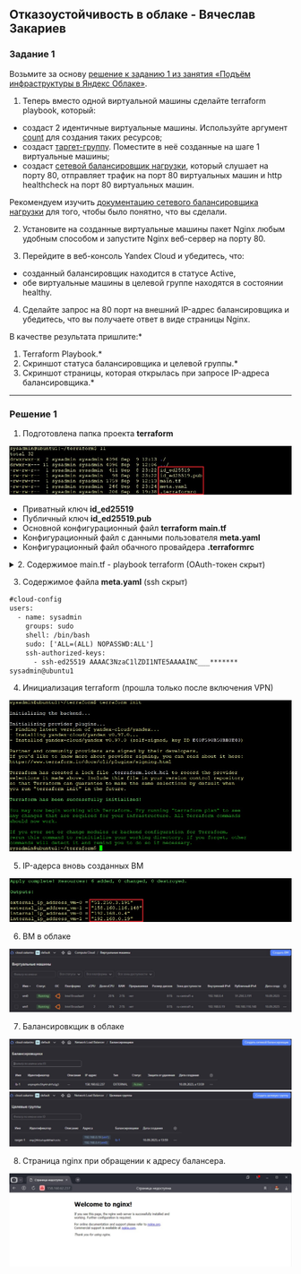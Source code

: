 ## Отказоустойчивость в облаке - Вячеслав Закариев

### Задание 1 

Возьмите за основу [решение к заданию 1 из занятия «Подъём инфраструктуры в Яндекс Облаке»](https://github.com/netology-code/sdvps-homeworks/blob/main/7-03.md#задание-1).

1. Теперь вместо одной виртуальной машины сделайте terraform playbook, который:

- создаст 2 идентичные виртуальные машины. Используйте аргумент [count](https://www.terraform.io/docs/language/meta-arguments/count.html) для создания таких ресурсов;
- создаст [таргет-группу](https://registry.terraform.io/providers/yandex-cloud/yandex/latest/docs/resources/lb_target_group). Поместите в неё созданные на шаге 1 виртуальные машины;
- создаст [сетевой балансировщик нагрузки](https://registry.terraform.io/providers/yandex-cloud/yandex/latest/docs/resources/lb_network_load_balancer), который слушает на порту 80, отправляет трафик на порт 80 виртуальных машин и http healthcheck на порт 80 виртуальных машин.

Рекомендуем изучить [документацию сетевого балансировщика нагрузки](https://cloud.yandex.ru/docs/network-load-balancer/quickstart) для того, чтобы было понятно, что вы сделали.

2. Установите на созданные виртуальные машины пакет Nginx любым удобным способом и запустите Nginx веб-сервер на порту 80.

3. Перейдите в веб-консоль Yandex Cloud и убедитесь, что: 
- созданный балансировщик находится в статусе Active,
- обе виртуальные машины в целевой группе находятся в состоянии healthy.

4. Сделайте запрос на 80 порт на внешний IP-адрес балансировщика и убедитесь, что вы получаете ответ в виде страницы Nginx.

В качестве результата пришлите:*
1. Terraform Playbook.*
2. Скриншот статуса балансировщика и целевой группы.*
3. Скриншот страницы, которая открылась при запросе IP-адреса балансировщика.*

---

### Решение 1

1. Подготовлена папка проекта **terraform**

![folders](https://github.com/SlavaZakariev/netology/blob/06cf5db1fbf5a829c1ee33dc205c32f617d5c709/fault-tolerance/10.4_fault-tolerance-in-the-cloud/recources/fault_1.1.jpg)

- Приватный ключ **id_ed25519**
- Публичный ключ **id_ed25519.pub**
- Основной конфигурационный файл **terraform main.tf**
- Конфигурационный файл c данными пользователя **meta.yaml**
- Конфигурационный файл обачного провайдера **.terraformrc**

<details>
   <summary> 2. Содержимое main.tf - playbook terraform (OAuth-токен скрыт) </summary>

```
terraform {
  required_providers {
    yandex = {
      source = "yandex-cloud/yandex"
    }
  }
  required_version = ">= 0.13"
}

provider "yandex" {
  token     = "y0_AgAAAAAP4jC-AATuwQAAAA___*******"
  cloud_id  = "b1gq162ol42ujjc2mokg"
  folder_id = "b1grcv463u9gm5ihdsn4"
  zone      = "ru-central1-a"
}

resource "yandex_compute_instance" "vm" {

  count  = 2
  name   = "vm${count.index}"

  resources {
    core_fraction = 20
    cores  = 2
    memory = 2
  }

  boot_disk {
    initialize_params {
      image_id = "fd8g5aftj139tv8u2mo1"
    }
  }

  network_interface {
    subnet_id = yandex_vpc_subnet.subnet-1.id
    nat       = true
  }

  metadata = {
    user-data = "${file("./meta.yaml")}"
  }
}
resource "yandex_vpc_network" "network-1" {
  name = "network1"
}

resource "yandex_vpc_subnet" "subnet-1" {
  name           = "subnet1"
  zone           = "ru-central1-a"
  network_id     = yandex_vpc_network.network-1.id
  v4_cidr_blocks = ["192.168.0.0/24"]
}

resource "yandex_lb_target_group" "target-1" {
  name      = "target-1"

  target {
    subnet_id = yandex_vpc_subnet.subnet-1.id
    address   = yandex_compute_instance.vm[0].network_interface.0.ip_address
  }

  target {
    subnet_id = yandex_vpc_subnet.subnet-1.id
    address   = yandex_compute_instance.vm[1].network_interface.0.ip_address
  }
}

resource "yandex_lb_network_load_balancer" "lb-1" {
  name = "lb-1"
  listener {
    name = "listener"
    port = 80
    external_address_spec {
      ip_version = "ipv4"
    }
  }
  attached_target_group {
    target_group_id = yandex_lb_target_group.target-1.id
    healthcheck {
      name = "http"
        http_options {
          port = 80
          path = "/"
        }
    }
  }
}

output "internal_ip_address_vm-0" {
  value = yandex_compute_instance.vm[0].network_interface.0.ip_address
}
output "external_ip_address_vm-0" {
  value = yandex_compute_instance.vm[0].network_interface.0.nat_ip_address
}

output "internal_ip_address_vm-1" {
  value = yandex_compute_instance.vm[1].network_interface.0.ip_address
}
output "external_ip_address_vm-1" {
  value = yandex_compute_instance.vm[1].network_interface.0.nat_ip_address

```
</details>

3. Содержимое файла **meta.yaml** (ssh скрыт)

```
#cloud-config
users:
  - name: sysadmin
    groups: sudo
    shell: /bin/bash
    sudo: ['ALL=(ALL) NOPASSWD:ALL']
    ssh-authorized-keys:
      - ssh-ed25519 AAAAC3NzaC1lZDI1NTE5AAAAINC___******* sysadmin@ubuntu1
```

4. Инициализация terraform (прошла только после включения VPN)

![init](https://github.com/SlavaZakariev/netology/blob/06cf5db1fbf5a829c1ee33dc205c32f617d5c709/fault-tolerance/10.4_fault-tolerance-in-the-cloud/recources/fault_1.2.jpg)

5. IP-адерса вновь созданных ВМ

![vm](https://github.com/SlavaZakariev/netology/blob/06cf5db1fbf5a829c1ee33dc205c32f617d5c709/fault-tolerance/10.4_fault-tolerance-in-the-cloud/recources/fault_1.3.jpg)

6. ВМ в облаке

![yc1](https://github.com/SlavaZakariev/netology/blob/06cf5db1fbf5a829c1ee33dc205c32f617d5c709/fault-tolerance/10.4_fault-tolerance-in-the-cloud/recources/fault_1.4.jpg)

7. Балансировкщик в облаке

![yc2](https://github.com/SlavaZakariev/netology/blob/06cf5db1fbf5a829c1ee33dc205c32f617d5c709/fault-tolerance/10.4_fault-tolerance-in-the-cloud/recources/fault_1.5.jpg)
![yc3](https://github.com/SlavaZakariev/netology/blob/06cf5db1fbf5a829c1ee33dc205c32f617d5c709/fault-tolerance/10.4_fault-tolerance-in-the-cloud/recources/fault_1.6.jpg)

8. Страница nginx при обращении к адресу балансера.

![lb](https://github.com/SlavaZakariev/netology/blob/8052cd2580741510a0465eb5647ee04e733bc1bb/fault-tolerance/10.4_fault-tolerance-in-the-cloud/recources/fault_1.7.jpg)
